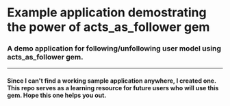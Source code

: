 # Example application demostrating the power of acts_as_follower gem

<h3>
	A demo application for following/unfollowing user model using acts_as_follower gem. 
</h3>
<hr>
<h4>Since I can't find a working sample application anywhere, I created one. This repo serves as a learning resource for future users who will use this gem. Hope this one helps you out. </h4>